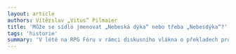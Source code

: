 ```yaml
---
layout: article
authors: Vítězslav „Vitus“ Pilmaier
title: 'Může se sídlo jmenovat „Nebeská dýka“ nebo třeba „Nebesdýka“?'
tags: 'historie'
summary: 'V létě na RPG Fóru v rámci diskusního vlákna o překladech proběhlo zajímavé téma ohledně názvů sídel. Nevinný dotaz jednoho z častých návštěvníků, zda by bylo možné sídlo „Skydagger“ přeložit do češtiny jako „Nebeská dýka“ či „Nebesdýka“ či jinak, podnítil debatu ohledně původu názvů sídel v Česku, a to nejen, zda mohou být jejich historické názvy dvouslovné (což by mohl být například „Andělská Hora“) či mohou být složeny ze dvou či více slov (kromě německých názvů a názvů dovozených od složených jmen svých majitelů a zakladatelů, by jím mohl být například „Křivoklát“), až nakonec byl v zápalu diskuse označen za podezřelý i název hradu „Ostromeč“. Letmým pohledem do literatury jsem tehdy zjistil, že situace by zřejmě mohla být jiná pro sídla větší (tedy většinou sídla zeměpána, biskupů a stavu panského alias hrady) a sídla menší (tedy většinou sídla rytířů, zemanů či manů ze stavu vladyckého alias tvrze). A od té doby mi téma stále leželo někde někdo v mysli, neboť samotného mne zajímalo, jak na tom vlastně v Čechách jsme.'
---
```


